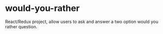# would-you-rather
React/Redux project, allow users to ask and answer a two option would you rather question.

